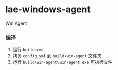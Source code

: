 # lae-windows-agent
Win Agent

### 编译
1. 运行 `build.cmd`
2. 拷贝 `config.yml` 到 `build\win-agent` 文件夹
3. 运行 `build\win-agent\win-agent.exe` 可执行文件

